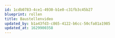 ```yaml
---
id: 1cdb0783-4ce1-4930-b1e0-c31fb3c45b27
blueprint: rollen
title: Baustellenvideo
updated_by: b1a43fd3-c865-4122-b6cc-50cfa81a1985
updated_at: 1629900358
---
```

